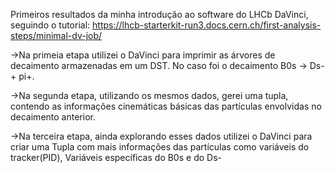 Primeiros resultados da minha introdução ao software do LHCb DaVinci, seguindo o tutorial: https://lhcb-starterkit-run3.docs.cern.ch/first-analysis-steps/minimal-dv-job/

->Na primeia etapa utilizei o DaVinci para imprimir as árvores de decaimento armazenadas em um DST. No caso foi o decaimento B0s -> Ds- + pi+.

->Na segunda etapa, utilizando os mesmos dados, gerei uma tupla, contendo as informações cinemáticas básicas das partículas envolvidas no decaimento anterior.

->Na terceira etapa, ainda explorando esses dados utilizei o DaVinci para criar uma Tupla com mais informações das partículas como variáveis do tracker(PID), Variáveis específicas do B0s e do Ds-
